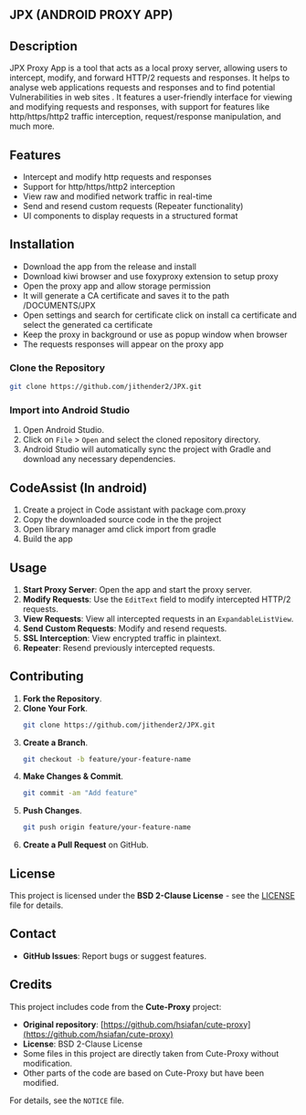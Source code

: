 
## JPX (ANDROID PROXY APP)
## Description
JPX Proxy App is a tool that acts as a local proxy server, allowing users to intercept, modify, and forward HTTP/2 requests and responses. It helps to analyse web applications requests and responses and to find potential Vulnerabilities in web sites . It features a user-friendly interface for viewing and modifying requests and responses, with support for features like http/https/http2 traffic interception, request/response manipulation, and much more.

## Features
- Intercept and modify http requests and responses
- Support for http/https/http2 interception
- View raw and modified network traffic in real-time
- Send and resend custom requests (Repeater functionality)
- UI components to display requests in a structured format

## Installation 
- Download the app from the release and install
- Download kiwi browser and use foxyproxy extension to setup proxy
- Open the proxy app and allow storage permission
- It will generate a  CA certificate and saves it to the path /DOCUMENTS/JPX
- Open settings and search for certificate click on install ca certificate and select the generated ca certificate
- Keep the proxy in background or use as popup window when browser
- The requests responses will appear on the proxy app

### Clone the Repository
```bash
git clone https://github.com/jithender2/JPX.git
```

### Import into Android Studio
1. Open Android Studio.
2. Click on `File` > `Open` and select the cloned repository directory.
3. Android Studio will automatically sync the project with Gradle and download any necessary dependencies.

## CodeAssist (In android) 
1. Create a project in Code assistant with package com.proxy
2. Copy the downloaded source code in the the project
3. Open library manager amd click import from gradle
4. Build the app



## Usage
1. **Start Proxy Server**: Open the app and start the proxy server.
2. **Modify Requests**: Use the `EditText` field to modify intercepted HTTP/2 requests.
3. **View Requests**: View all intercepted requests in an `ExpandableListView`.
4. **Send Custom Requests**: Modify and resend requests.
5. **SSL Interception**: View encrypted traffic in plaintext.
6. **Repeater**: Resend previously intercepted requests.




## Contributing

1. **Fork the Repository**.
2. **Clone Your Fork**.
   ```bash
   git clone https://github.com/jithender2/JPX.git
   ```
3. **Create a Branch**.
   ```bash
   git checkout -b feature/your-feature-name
   ```
4. **Make Changes & Commit**.
   ```bash
   git commit -am "Add feature"
   ```
5. **Push Changes**.
   ```bash
   git push origin feature/your-feature-name
   ```
6. **Create a Pull Request** on GitHub.

## License
This project is licensed under the **BSD 2-Clause License** - see the [LICENSE](LICENSE) file for details.

## Contact
- **GitHub Issues**: Report bugs or suggest features.

## Credits

This project includes code from the **Cute-Proxy** project:

- **Original repository**: [https://github.com/hsiafan/cute-proxy](https://github.com/hsiafan/cute-proxy)
- **License**: BSD 2-Clause License  
- Some files in this project are directly taken from Cute-Proxy without modification.  
- Other parts of the code are based on Cute-Proxy but have been modified.  

For details, see the `NOTICE` file.

